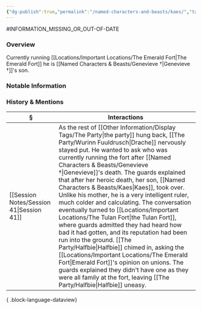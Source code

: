 ```yaml
---
{"dg-publish":true,"permalink":"/named-characters-and-beasts/kaes/","tags":["NPC"],"updated":"2025-07-08T21:45:34.681+01:00"}
---
```


#INFORMATION_MISSING_OR_OUT-OF-DATE 
### Overview
Currently running [[Locations/Important Locations/The Emerald Fort\|The Emerald Fort]]
he is [[Named Characters & Beasts/Genevieve †\|Genevieve †]]'s son. 

### Notable Information


### History & Mentions
| §                                           | Interactions                                                                                                                                                                                                                                                                                                                                                                                                                                                                                                                                                                                                                                                                                                                          |
| ------------------------------------------- | ------------------------------------------------------------------------------------------------------------------------------------------------------------------------------------------------------------------------------------------------------------------------------------------------------------------------------------------------------------------------------------------------------------------------------------------------------------------------------------------------------------------------------------------------------------------------------------------------------------------------------------------------------------------------------------------------------------------------------------- |
| [[Session Notes/Session 41\|Session 41]] | As the rest of [[Other Information/Display Tags/The Party\|the party]] hung back, [[The Party/Wurinn Fuuldrusch\|Drache]] nervously stayed put. He wanted to ask who was currently running the fort after [[Named Characters & Beasts/Genevieve †\|Genevieve]]'s death. The guards explained that after her heroic death, her son, [[Named Characters & Beasts/Kaes\|Kaes]], took over. Unlike his mother, he is a very intelligent ruler, much colder and calculating. The conversation eventually turned to [[Locations/Important Locations/The Tulan Fort\|the Tulan Fort]], where guards admitted they had heard how bad it had gotten, and its reputation had been run into the ground. [[The Party/Halfbie\|Halfbie]] chimed in, asking the [[Locations/Important Locations/The Emerald Fort\|Emerald Fort]]'s opinion on unions. The guards explained they didn't have one as they were all family at the fort, leaving [[The Party/Halfbie\|Halfbie]] uneasy. |

{ .block-language-dataview}
